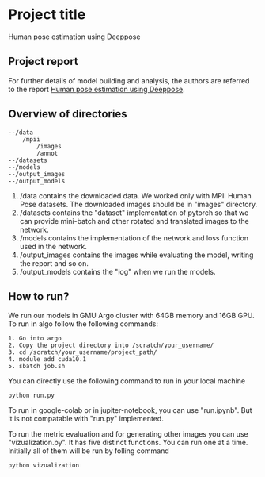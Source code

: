 # Project title
Human pose estimation using Deeppose

## Project report
For further details of model building and analysis, the authors are referred to the report [Human pose estimation using Deeppose](https://github.com/akabiraka/cs682_computer_vision/blob/master/project_human_pose_estimation/report_presentation/Human_pose_estimation.pdf).

## Overview of directories
```
--/data
    /mpii
        /images
        /annot
--/datasets
--/models
--/output_images
--/output_models
```
1. /data contains the downloaded data. We worked only with MPII Human Pose datasets. The downloaded images should be in "images" directory.
2. /datasets contains the "dataset" implementation of pytorch so that we can provide mini-batch and other rotated and translated images to the network.
3. /models contains the implementation of the network and loss function used in the network.
4. /output_images contains the images while evaluating the model, writing the report and so on.
5. /output_models contains the "log" when we run the models.

## How to run?
We run our models in GMU Argo cluster with 64GB memory and 16GB GPU. To run in algo follow the following commands:
```
1. Go into argo
2. Copy the project directory into /scratch/your_username/
3. cd /scratch/your_username/project_path/
4. module add cuda10.1
5. sbatch job.sh
```

You can directly use the following command to run in your local machine
```
python run.py
```

To run in google-colab or in jupiter-notebook, you can use "run.ipynb". But it is not compatable with "run.py" implemented.

To run the metric evaluation and for generating other images you can use "vizualization.py". It has five distinct functions. You can run one at a time. Initially all of them will be run by folling command
```
python vizualization
```

